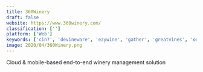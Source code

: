 ```yaml
---
title: 360Winery
draft: false 
website: https://www.360winery.com/
classification: ['']
platform: ['Web']
keywords: ['cin7', 'devineware', 'ezywine', 'gather', 'greatvines', 'orion_wine_software', 'pos_simplicity', 'shipcompliant', 'tripleseat', 'vinx2_winery_software', 'vinbalance', 'vinpoint', 'vinespring', 'vinea', 'vines_online_solution', 'when_i_work', 'wine_direct', 'wine_management_systems', 'winems', 'winery_management_software', 'withwine']
image: 2020/04/360Winery.png
---
```

Cloud & mobile-based end-to-end winery management solution